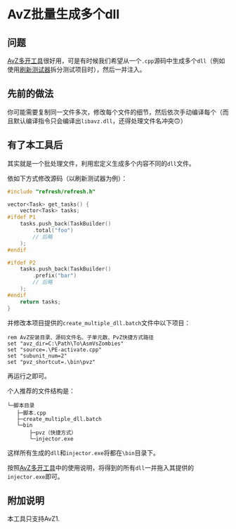 # AvZ批量生成多个dll

## 问题

[AvZ多开工具](https://github.com/alumkal/avz-multi-instance-tools/tree/main)很好用，可是有时候我们希望从一个`.cpp`源码中生成多个`dll`（例如使用[刷新测试器](https://github.com/qrmd0/AvZLib/tree/main/Reisen/refresh)拆分测试项目时），然后一并注入。

## 先前的做法

你可能需要复制同一文件多次，修改每个文件的细节，然后依次手动编译每个（而且默认编译指令只会编译出`libavz.dll`，还得处理文件名冲突🙃）

## 有了本工具后

其实就是一个批处理文件，利用宏定义生成多个内容不同的`dll`文件。

依如下方式修改源码（以刷新测试器为例）：
```cpp
#include "refresh/refresh.h"

vector<Task> get_tasks() {
    vector<Task> tasks;
#ifdef P1
    tasks.push_back(TaskBuilder()
        .total("foo")
        // 后略
    );
#endif

#ifdef P2
    tasks.push_back(TaskBuilder()
        .prefix("bar")
        // 后略
    );
#endif
    return tasks;
}
```

并修改本项目提供的`create_multiple_dll.batch`文件中以下项目：
```batch
rem AvZ安装目录、源码文件名、子单元数、PvZ快捷方式路径
set "avz_dir=C:\Path\To\AsmVsZombies"
set "source=.\PE-activate.cpp"
set "subunit_num=2"
set "pvz_shortcut=.\bin\pvz"
```

再运行之即可。

个人推荐的文件结构是：
```
└─脚本目录
   ├─脚本.cpp
   ├─create_multiple_dll.batch
   └─bin
       ├─pvz（快捷方式）
       └─injector.exe
```

这样所有生成的`dll`和`injector.exe`将都在`\bin`目录下。

按照[AvZ多开工具](https://github.com/alumkal/avz-multi-instance-tools/tree/main)中的使用说明，将得到的所有`dll`一并拖入其提供的`injector.exe`即可。

## 附加说明

本工具只支持AvZ1.